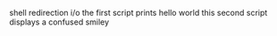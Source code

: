 shell redirection i/o 
 the first script prints hello world
this second script displays a confused smiley
